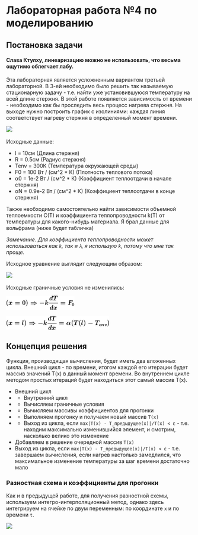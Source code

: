 # Лабораторная работа №4 по моделированию
## Постановка задачи

#### Слава Ктулху, линеаризацию можно не использовать, что весьма ощутимо облегчает лабу.

Эта лабораторная является усложненным вариантом третьей лабораторной. В 3-ей необходимо было решить так называемую стационарную задачу - т.е. найти уже установившуюся температуру на всей длине стержня. В этой работе появляется зависимость от времени - необходимо как бы проследить весь процесс нагрева стержня. На выходе нужно построить график с изолиниями: каждая линия соответствует нагреву стержня в определенный момент времени.

![](/assets/l3_example.png)

Исходные данные:
* l = 10см (Длина стержня)
* R = 0.5см (Радиус стержня)
* Tenv = 300К (Температура окружающей среды)
* F0 = 100 Вт / (см^2 * К) (Плотность теплового потока)
* α0 = 1e-2  Вт / (см^2 * К) (Коэффициент теплоотдачи в начале стержня)
* αN = 0.9e-2  Вт / (см^2 * К) (Коэффициент теплоотдачи в конце стержня)

Также необходимо самостоятельно найти зависимости объемной теплоемкости C(T) и коэффициента теплопроводности k(T) от температуры для какого-нибудь материала. Я брал данные для вольфрама (ниже будет табличка)

_Замечание. Для коэффициента теплопроводности может использоваться как `k`, так и `λ`, я использую `k`, потому что мне так проще._

Исходное уравнение выглядит следующим образом:

![](http://latex.codecogs.com/gif.latex?C(T)\frac{\partial&space;T}{\partial&space;t}=\frac{\partial&space;}{\partial&space;x}\left&space;(&space;k(T)\frac{\partial&space;T}{\partial&space;x}&space;\right&space;)-\frac{2\alpha(x)}{R}T(x)&plus;\frac{2\alpha(x)}{R}*T_{env})

Исходные граничные условия не изменились:

![](/assets/2.png)

![](/assets/3.png)

## Концепция решения

Функция, производящая вычисления, будет иметь два вложенных цикла. Внешний цикл - по времени, итогом каждой его итерации будет массив значений T(x) в данный момент времени. Во внутреннем цикле методом простых итераций будет находиться этот самый массив T(x). 
 * Внешний цикл
 * * Внутренний цикл 
 * * Вычисляем граничные условия
 * * Вычисляем массивы коэффициентов для прогонки
 * * Выполняем прогонку и получаем новый массив `T(x)`
 * * Выход из цикла, если `max|T(x) - T_предыдущее(x)|/T(x) < ε` - т.е. находим максимально изменившийся элемент, и смотрим, насколько велико это изменение
 * Добавляем в решение очередной массив `T(x)`
 * Выход из цикла, если `max|T(x) - T_предыдущее(x)|/T(x) < ε` - т.е. завершаем вычисления, если нагрев настолько замедлился, что максимальное изменение температуры за шаг времени достаточно мало
 
 ### Разностная схема и коэффициенты для прогонки
 
 Как и в предыдущей работе, для получения разностной схемы, используем интегро-интерполяционный метод, однако здесь интегрируем на ячейке по двум переменным: по координате `x` и по времени `t`.
 
 ![](http://latex.codecogs.com/gif.latex?\int_{x_{n-1/2}}^{x_{n&plus;1/2}}dx\int_{t_m}^{t_{m&plus;1}}C(T)\frac{\partial&space;T}{\partial&space;t}dt=\int_{t_m}^{t_{m&plus;1}}dt\int_{x_{n-1/2}}^{x_{n&plus;1/2}}\left&space;(\frac{\partial&space;}{\partial&space;x}\left&space;(&space;k(T)\frac{\partial&space;T}{\partial&space;x}&space;\right&space;)-\frac{2\alpha(x)}{R}T(x)&plus;\frac{2\alpha(x)}{R}*T_{env}\right&space;))
 
